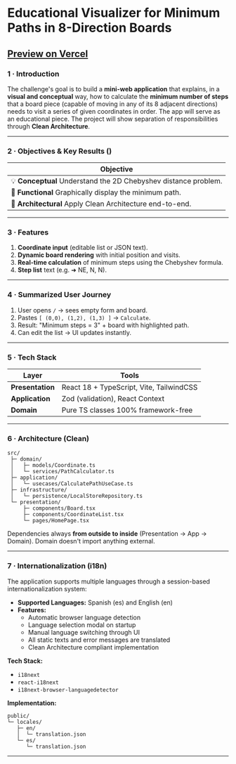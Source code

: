 # Educational Visualizer for Minimum Paths in 8-Direction Boards

[Preview on Vercel](https://chebyshev-board.vercel.app/)
---

### 1 · Introduction

The challenge's goal is to build a **mini-web application** that explains, in a **visual and conceptual** way, how to calculate the **minimum number of steps** that a board piece (capable of moving in any of its 8 adjacent directions) needs to visit a series of given coordinates in order. The app will serve as an educational piece. The project will show separation of responsibilities through **Clean Architecture**.

---

### 2 · Objectives & Key Results ()

| Objective
| -------------------------------------------------------------------------
| 💡 **Conceptual**    Understand the 2D Chebyshev distance problem.
| 🚀 **Functional**    Graphically display the minimum path.
| 🧩 **Architectural**    Apply Clean Architecture end-to-end.

---

### 3 · Features

1. **Coordinate input** (editable list or JSON text).
2. **Dynamic board rendering** with initial position and visits.
3. **Real-time calculation** of minimum steps using the Chebyshev formula.
4. **Step list** text (e.g. ➜ NE, N, N).

---

### 4 · Summarized User Journey

1. User opens `/` → sees empty form and board.
2. Pastes `[ (0,0), (1,2), (1,3) ]` → `Calculate`.
3. Result: "Minimum steps = 3" + board with highlighted path.
4. Can edit the list → UI updates instantly.

---

### 5 · Tech Stack

| Layer             | Tools                                                      |
| ------------------- | ------------------------------------------------------------- |
| **Presentation**    | React 18 + TypeScript, Vite, TailwindCSS                      |
| **Application**      | Zod (validation), React Context 					|
| **Domain**         | Pure TS classes 100% framework-free                     |

---

### 6 · Architecture (Clean)

```
src/
 ├─ domain/
 │   ├─ models/Coordinate.ts
 │   └─ services/PathCalculator.ts
 ├─ application/
 │   └─ usecases/CalculatePathUseCase.ts
 ├─ infrastructure/
 │   └─ persistence/LocalStoreRepository.ts
 └─ presentation/
     ├─ components/Board.tsx
     ├─ components/CoordinateList.tsx
     └─ pages/HomePage.tsx
```

Dependencies always **from outside to inside** (Presentation → App → Domain). Domain doesn't import anything external.

---

### 7 · Internationalization (i18n)

The application supports multiple languages through a session-based internationalization system:

- **Supported Languages:** Spanish (es) and English (en)
- **Features:**
  - Automatic browser language detection
  - Language selection modal on startup
  - Manual language switching through UI
  - All static texts and error messages are translated
  - Clean Architecture compliant implementation

**Tech Stack:**
- `i18next`
- `react-i18next`
- `i18next-browser-languagedetector`

**Implementation:**
```plaintext
public/
└─ locales/
   ├─ en/
   │  └─ translation.json
   └─ es/
      └─ translation.json
```

---
